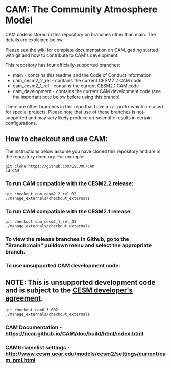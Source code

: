 # CAM: The Community Atmosphere Model

CAM code is stored in this repository on branches other than main.  The details are explained below.

Please see the [wiki](https://github.com/ESCOMP/CAM/wiki) for complete documentation on CAM, getting started with git and how to contribute to CAM's development.

This repository has four officially-supported branches:
* main - contains this readme and the Code of Conduct information
* cam_cesm2_2_rel - contains the current CESM2.2 CAM code
* cam_cesm2_1_rel - contains the current CESM2.1 CAM code
* cam_development - contains the current CAM development code (see the important note below before using this branch)

There are other branches in this repo that have a `zz_` prefix which are used for special projects.  Please note that use of these branches is not-supported and may very likely produce un-scientific results in certain configurations.

## How to checkout and use CAM:

The instructions below assume you have cloned this repository and are in the repository directory. For example:
```
git clone https://github.com/ESCOMP/CAM
cd CAM
```
### To run CAM compatible with the CESM2.2 release:
```
git checkout cam_cesm2_2_rel_02
./manage_externals/checkout_externals
```
### To run CAM compatible with the CESM2.1 release:
```
git checkout cam_cesm2_1_rel_41
./manage_externals/checkout_externals
```
### To view the release branches in Github, go to the "Branch:main" pulldown menu and select the appropriate branch.

### To use unsupported CAM **development** code:

## NOTE: This is **unsupported** development code and is subject to the [CESM developer's agreement](http://www.cgd.ucar.edu/cseg/development-code.html).
```
git checkout cam6_3_002
./manage_externals/checkout_externals
```
### CAM Documentation - https://ncar.github.io/CAM/doc/build/html/index.html

### CAM6 namelist settings - http://www.cesm.ucar.edu/models/cesm2/settings/current/cam_nml.html

